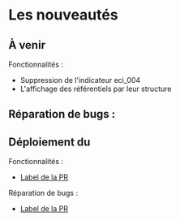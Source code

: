 # Les nouveautés

## À venir

Fonctionnalités :
- Suppression de l'indicateur eci_004
- L'affichage des référentiels par leur structure

Réparation de bugs :
-

## Déploiement du

Fonctionnalités :
  - [Label de la PR](lien-vers-la-PR)

Réparation de bugs :
  - [Label de la PR](lien-vers-la-PR)
